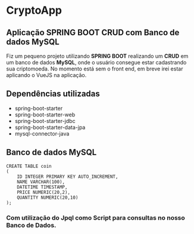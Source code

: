 # CryptoApp

## Aplicação SPRING BOOT CRUD com Banco de dados MySQL

Fiz um pequeno projeto utilizando **SPRING BOOT** realizando um **CRUD** em um banco de dados **MySQL**, onde o usuário consegue estar cadastrando sua criptomoeda.
No momento está sem o front end, em breve  irei estar  aplicando o VueJS na aplicação.


## Dependências utilizadas
* spring-boot-starter
* spring-boot-starter-web
* spring-boot-starter-jdbc
* spring-boot-starter-data-jpa
* mysql-connector-java

## Banco de dados MySQL

``` 
CREATE TABLE coin
(
    ID INTEGER PRIMARY KEY AUTO_INCREMENT,
    NAME VARCHAR(100),
    DATETIME TIMESTAMP,
    PRICE NUMERIC(20,2),
    QUANTITY NUMERIC(20,10)
); 
```

### Com utilização do Jpql como Script para consultas no nosso Banco de Dados.
